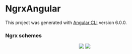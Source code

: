 # NgrxAngular

This project was generated with [Angular CLI](https://github.com/angular/angular-cli) version 6.0.0.

### Ngrx schemes
<p align="center">
  <img src="https://duncanhunter.com.au/content/images/2017/11/ngrx-is.png">
  <img src="https://image.ibb.co/hPC1jJ/Schema_Ngrx.png">
</p>
